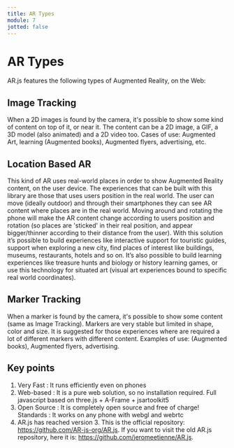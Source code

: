 ```yaml
---
title: AR Types
module: 7
jotted: false
---
```


# AR Types

AR.js features the following types of Augmented Reality, on the Web:

## Image Tracking

When a 2D images is found by the camera, it's possible to show some kind of content on top of it, or near it. The content can be a 2D image, a GIF, a 3D model (also animated) and a 2D video too. Cases of use: Augmented Art, learning (Augmented books), Augmented flyers, advertising, etc.

## Location Based AR

This kind of AR uses real-world places in order to show Augmented Reality content, on the user device. The experiences that can be built with this library are those that uses users position in the real world. The user can move (ideally outdoor) and through their smartphones they can see AR content where places are in the real world. Moving around and rotating the phone will make the AR content change according to users position and rotation (so places are 'sticked' in their real position, and appear bigger/thinner according to their distance from the user). With this solution it’s possible to build experiences like interactive support for touristic guides, support when exploring a new city, find places of interest like buildings, museums, restaurants, hotels and so on. It’s also possible to build learning experiences like treasure hunts and biology or history learning games, or use this technology for situated art (visual art experiences bound to specific real world coordinates).

## Marker Tracking

When a marker is found by the camera, it's possible to show some content (same as Image Tracking). Markers are very stable but limited in shape, color and size. It is suggested for those experiences where are required a lot of different markers with different content. Examples of use: (Augmented books), Augmented flyers, advertising.

## Key points

1. Very Fast : It runs efficiently even on phones
2. Web-based : It is a pure web solution, so no installation required. Full javascript based on three.js + A-Frame + jsartoolkit5
3. Open Source : It is completely open source and free of charge!
Standards : It works on any phone with webgl and webrtc
4. AR.js has reached version 3. This is the official repository: https://github.com/AR-js-org/AR.js. If you want to visit the old AR.js repository, here it is: https://github.com/jeromeetienne/AR.js.